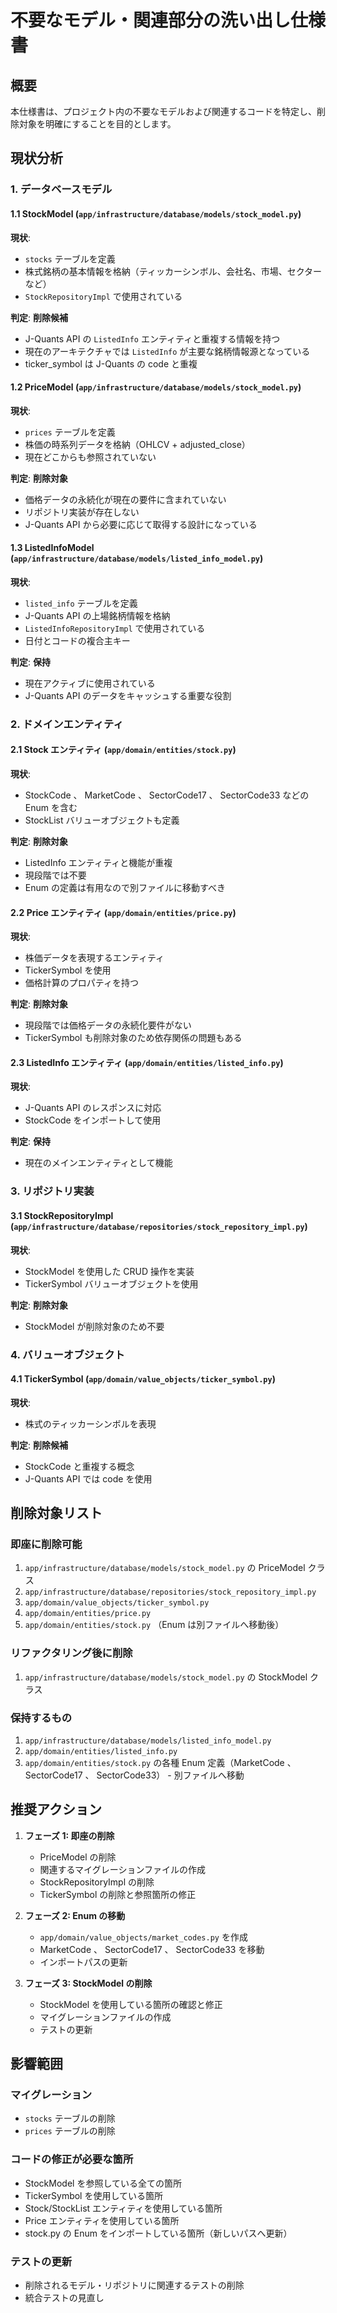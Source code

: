 # 不要なモデル・関連部分の洗い出し仕様書

## 概要
本仕様書は、プロジェクト内の不要なモデルおよび関連するコードを特定し、削除対象を明確にすることを目的とします。

## 現状分析

### 1. データベースモデル

#### 1.1 StockModel (`app/infrastructure/database/models/stock_model.py`)
**現状**: 
- `stocks` テーブルを定義
- 株式銘柄の基本情報を格納（ティッカーシンボル、会社名、市場、セクターなど）
- `StockRepositoryImpl` で使用されている

**判定**: **削除候補**
- J-Quants API の `ListedInfo` エンティティと重複する情報を持つ
- 現在のアーキテクチャでは `ListedInfo` が主要な銘柄情報源となっている
- ticker_symbol は J-Quants の code と重複

#### 1.2 PriceModel (`app/infrastructure/database/models/stock_model.py`)
**現状**:
- `prices` テーブルを定義
- 株価の時系列データを格納（OHLCV + adjusted_close）
- 現在どこからも参照されていない

**判定**: **削除対象**
- 価格データの永続化が現在の要件に含まれていない
- リポジトリ実装が存在しない
- J-Quants API から必要に応じて取得する設計になっている

#### 1.3 ListedInfoModel (`app/infrastructure/database/models/listed_info_model.py`)
**現状**:
- `listed_info` テーブルを定義
- J-Quants API の上場銘柄情報を格納
- `ListedInfoRepositoryImpl` で使用されている
- 日付とコードの複合主キー

**判定**: **保持**
- 現在アクティブに使用されている
- J-Quants API のデータをキャッシュする重要な役割

### 2. ドメインエンティティ

#### 2.1 Stock エンティティ (`app/domain/entities/stock.py`)
**現状**:
- StockCode 、 MarketCode 、 SectorCode17 、 SectorCode33 などの Enum を含む
- StockList バリューオブジェクトも定義

**判定**: **削除対象**
- ListedInfo エンティティと機能が重複
- 現段階では不要
- Enum の定義は有用なので別ファイルに移動すべき

#### 2.2 Price エンティティ (`app/domain/entities/price.py`)
**現状**:
- 株価データを表現するエンティティ
- TickerSymbol を使用
- 価格計算のプロパティを持つ

**判定**: **削除対象**
- 現段階では価格データの永続化要件がない
- TickerSymbol も削除対象のため依存関係の問題もある

#### 2.3 ListedInfo エンティティ (`app/domain/entities/listed_info.py`)
**現状**:
- J-Quants API のレスポンスに対応
- StockCode をインポートして使用

**判定**: **保持**
- 現在のメインエンティティとして機能

### 3. リポジトリ実装

#### 3.1 StockRepositoryImpl (`app/infrastructure/database/repositories/stock_repository_impl.py`)
**現状**:
- StockModel を使用した CRUD 操作を実装
- TickerSymbol バリューオブジェクトを使用

**判定**: **削除対象**
- StockModel が削除対象のため不要

### 4. バリューオブジェクト

#### 4.1 TickerSymbol (`app/domain/value_objects/ticker_symbol.py`)
**現状**:
- 株式のティッカーシンボルを表現

**判定**: **削除候補**
- StockCode と重複する概念
- J-Quants API では code を使用

## 削除対象リスト

### 即座に削除可能
1. `app/infrastructure/database/models/stock_model.py` の PriceModel クラス
2. `app/infrastructure/database/repositories/stock_repository_impl.py`
3. `app/domain/value_objects/ticker_symbol.py`
4. `app/domain/entities/price.py`
5. `app/domain/entities/stock.py` （Enum は別ファイルへ移動後）

### リファクタリング後に削除
1. `app/infrastructure/database/models/stock_model.py` の StockModel クラス

### 保持するもの
1. `app/infrastructure/database/models/listed_info_model.py`
2. `app/domain/entities/listed_info.py`
3. `app/domain/entities/stock.py` の各種 Enum 定義（MarketCode 、 SectorCode17 、 SectorCode33） - 別ファイルへ移動

## 推奨アクション

1. **フェーズ 1: 即座の削除**
   - PriceModel の削除
   - 関連するマイグレーションファイルの作成
   - StockRepositoryImpl の削除
   - TickerSymbol の削除と参照箇所の修正

2. **フェーズ 2: Enum の移動**
   - `app/domain/value_objects/market_codes.py` を作成
   - MarketCode 、 SectorCode17 、 SectorCode33 を移動
   - インポートパスの更新

3. **フェーズ 3: StockModel の削除**
   - StockModel を使用している箇所の確認と修正
   - マイグレーションファイルの作成
   - テストの更新

## 影響範囲

### マイグレーション
- `stocks` テーブルの削除
- `prices` テーブルの削除

### コードの修正が必要な箇所
- StockModel を参照している全ての箇所
- TickerSymbol を使用している箇所
- Stock/StockList エンティティを使用している箇所
- Price エンティティを使用している箇所
- stock.py の Enum をインポートしている箇所（新しいパスへ更新）

### テストの更新
- 削除されるモデル・リポジトリに関連するテストの削除
- 統合テストの見直し